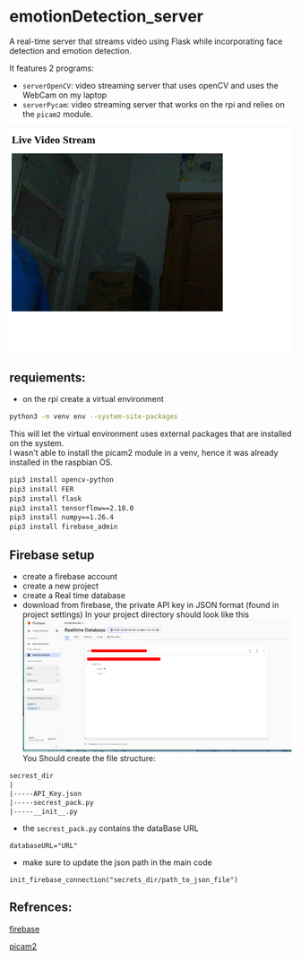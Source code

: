 # emotionDetection_server
A real-time server that streams video using Flask while incorporating face detection and emotion detection.<br>

It features 2 programs:
- `serverOpenCV`: video streaming server that uses openCV and uses the WebCam on my laptop
- `serverPycam`: video streaming server that works on the rpi and relies on the `picam2` module.

![img](doc/live_video_demo.png)
## requiements:
- on the rpi create a  virtual environment 
```bash
python3 -m venv env --system-site-packages
```
This will let the virtual environment uses external packages that are installed on the system.<br>
I wasn't able to install the picam2 module in a venv, hence it was already installed in the raspbian OS.<br>
```bash
pip3 install opencv-python
pip3 install FER 
pip3 install flask 
pip3 install tensorflow==2.18.0
pip3 install numpy==1.26.4
pip3 install firebase_admin
```

## Firebase setup
- create a firebase account 
- create a new project 
- create a Real time database 
- download from firebase, the private API key in JSON format (found in project settings)
In your project directory should look like this 
![img_f](doc/firebase_demo.png)
You Should create the file structure:
```
secrest_dir
|
|-----API_Key.json 
|-----secrest_pack.py 
|-----__init__.py
```

- the `secrest_pack.py` contains the dataBase URL
```python3
databaseURL="URL"
```
- make sure to update the json path in the main code 
```python3 
init_firebase_connection("secrets_dir/path_to_json_file")
```
## Refrences:
[firebase](https://www.freecodecamp.org/news/how-to-get-started-with-firebase-using-python/)

[picam2](https://github.com/hadilaff/surveillance-and-security-system/blob/main/raspberryCode/live1.py)
